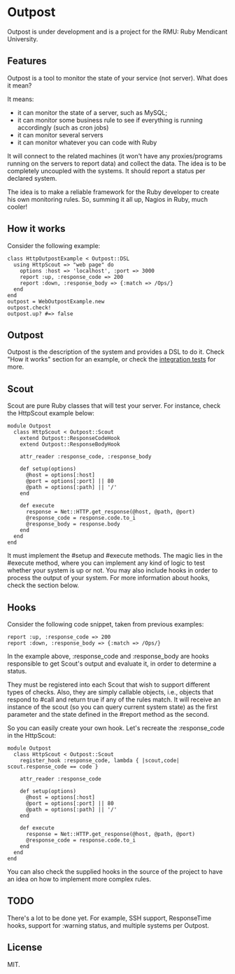 # Outpost

Outpost is under development and is a project for the RMU: Ruby Mendicant
University.

## Features

Outpost is a tool to monitor the state of your service (not server). What does it mean?

It means:

* it can monitor the state of a server, such as MySQL;
* it can monitor some business rule to see if everything is running accordingly (such as cron jobs)
* it can monitor several servers
* it can monitor whatever you can code with Ruby

It will connect to the related machines (it won't have any proxies/programs running on the servers to
report data) and collect the data. The idea is to be completely uncoupled with the systems.
It should report a status per declared system.

The idea is to make a reliable framework for the Ruby developer to create his own monitoring rules.
So, summing it all up, Nagios in Ruby, much cooler!

## How it works

Consider the following example:

    class HttpOutpostExample < Outpost::DSL
      using HttpScout => "web page" do
        options :host => 'localhost', :port => 3000
        report :up, :response_code => 200
        report :down, :response_body => {:match => /Ops/}
      end
    end
    outpost = WebOutpostExample.new
    outpost.check!
    outpost.up? #=> false


## Outpost

Outpost is the description of the system and provides a DSL to do it. 
Check "How it works" section for an example, or check the [integration tests](https://github.com/vinibaggio/outpost/blob/master/test/integration/basic_dsl_test.rb)
for more.

## Scout

Scout are pure Ruby classes that will test your server. For instance, check the
HttpScout example below:

    module Outpost
      class HttpScout < Outpost::Scout
        extend Outpost::ResponseCodeHook
        extend Outpost::ResponseBodyHook

        attr_reader :response_code, :response_body

        def setup(options)
          @host = options[:host]
          @port = options[:port] || 80
          @path = options[:path] || '/'
        end

        def execute
          response = Net::HTTP.get_response(@host, @path, @port)
          @response_code = response.code.to_i
          @response_body = response.body
        end
      end
    end

It must implement the #setup and #execute methods. The magic lies in the #execute
method, where you can implement any kind of logic to test whether your system is up
or not. You may also include hooks in order to process the output of your system.
For more information about hooks, check the section below.

## Hooks

Consider the following code snippet, taken from previous examples:

    report :up, :response_code => 200
    report :down, :response_body => {:match => /Ops/}

In the example above, :response\_code and :response\_body are hooks responsible
to get Scout's output and evaluate it, in order to determine a status.

They must be registered into each Scout that wish to support different types
of checks. Also, they are simply callable objects, i.e., objects that respond to #call
and return true if any of the rules match. It will receive an instance
of the scout (so you can query current system state) as the first parameter 
and the state defined in the #report method as the second.

So you can easily create your own hook. Let's recreate the :response\_code in
the HttpScout:

    module Outpost
      class HttpScout < Outpost::Scout
        register_hook :response_code, lambda { |scout,code| scout.response_code == code }

        attr_reader :response_code

        def setup(options)
          @host = options[:host]
          @port = options[:port] || 80
          @path = options[:path] || '/'
        end

        def execute
          response = Net::HTTP.get_response(@host, @path, @port)
          @response_code = response.code.to_i
        end
      end
    end

You can also check the supplied hooks in the source of the project to have
an idea on how to implement more complex rules.

## TODO

There's a lot to be done yet. For example, SSH support, ResponseTime hooks,
support for :warning status, and multiple systems per Outpost.

## License

MIT.
